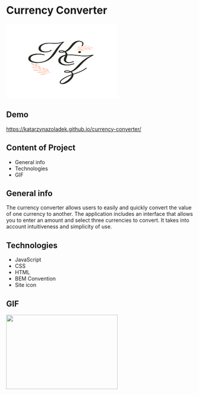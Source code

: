 # Currency Converter

<img src="https://github.com/KatarzynaZoladek/homepage/blob/main/images/share.png?raw=true" width="300" height="200"/>

## Demo

https://katarzynazoladek.github.io/currency-converter/

## Content of Project
- General info
- Technologies
- GIF

## General info
The currency converter allows users to easily and quickly convert the value of one currency to another. 
The application includes an interface that allows you to enter an amount and select three currencies to convert. 
It takes into account intuitiveness and simplicity of use.

## Technologies
- JavaScript
- CSS
- HTML
- BEM Convention
- Site icon

## GIF

<img src="https://media.giphy.com/media/v1.Y2lkPTc5MGI3NjExNzRmbzQ3dGphNWhlYXg2OHl0dHhjcWsyMjJxM3I1bGcxeDZjOHF3ZCZlcD12MV9pbnRlcm5hbF9naWZfYnlfaWQmY3Q9Zw/bO7ab7fElg0AU/giphy.gif" width="300" height="200"/>

